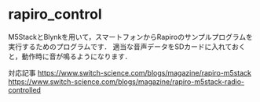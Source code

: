 # rapiro_control

M5StackとBlynkを用いて，スマートフォンからRapiroのサンプルプログラムを実行するためのプログラムです．
適当な音声データをSDカードに入れておくと，動作時に音が鳴るようになります．

対応記事
https://www.switch-science.com/blogs/magazine/rapiro-m5stack  
https://www.switch-science.com/blogs/magazine/rapiro-m5stack-radio-controlled
